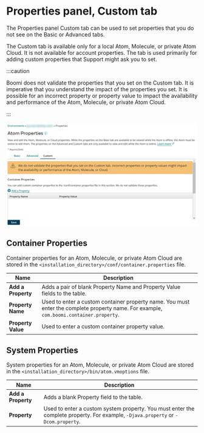 # Properties panel, Custom tab 

<head>
  <meta name="guidename" content="Integration"/>
  <meta name="context" content="GUID-5fa074ca-cada-4746-946d-42b20c67cf74"/>
</head>


The Properties panel Custom tab can be used to set properties that you do not see on the Basic or Advanced tabs.

The Custom tab is available only for a local Atom, Molecule, or private Atom Cloud. It is not available for account properties. The tab is used primarily for adding custom properties that Support might ask you to set.

:::caution

Boomi does not validate the properties that you set on the Custom tab. It is imperative that you understand the impact of the properties you set. It is possible for an incorrect property or property value to impact the availability and performance of the Atom, Molecule, or private Atom Cloud.

:::

![The Properties panel, Custom tab in the Boomi Enterprise Platform](../Images/manage-ps-properties-custom-tab_c99ba52d-98d6-4314-b8bf-090a1b801855.jpg)

## Container Properties

Container properties for an Atom, Molecule, or private Atom Cloud are stored in the `<installation_directory>/conf/container.properties` file.

|Name|Description|
|----|-----------|
|**Add a Property**|Adds a pair of blank Property Name and Property Value fields to the table.|
|**Property Name**|Used to enter a custom container property name. You must enter the complete property name. For example, `com.boomi.container.property`.|
|**Property Value**|Used to enter a custom container property value.|

## System Properties 

System properties for an Atom, Molecule, or private Atom Cloud are stored in the `<installation_directory>/bin/atom.vmoptions` file.

|Name|Description|
|----|-----------|
|**Add a Property**|Adds a blank Property field to the table.|
|**Property**|Used to enter a custom system property. You must enter the complete property. For example, `-Djava.property` or `-Dcom.property`.|